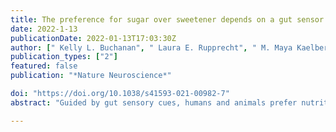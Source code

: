 ```yaml
---
title: The preference for sugar over sweetener depends on a gut sensor cell
date: 2022-1-13
publicationDate: 2022-01-13T17:03:30Z
author: [" Kelly L. Buchanan", " Laura E. Rupprecht", " M. Maya Kaelberer", " Atharva Sahasrabudhe", " Marguerita E. Klein", " Jorge A. Villalobos", " Winston W. Liu", " Annabelle Yang", " Justin Gelman", " Seongjun Park", " Polina Anikeeva", " Diego V. Bohórquez"]
publication_types: ["2"]
featured: false
publication: "*Nature Neuroscience*"

doi: "https://doi.org/10.1038/s41593-021-00982-7"
abstract: "Guided by gut sensory cues, humans and animals prefer nutritive sugars over non-caloric sweeteners, but how the gut steers such preferences remains unknown. In the intestine, neuropod cells synapse with vagal neurons to convey sugar stimuli to the brain within seconds. Here, we found that cholecystokinin (CCK)-labeled duodenal neuropod cells differentiate and transduce luminal stimuli from sweeteners and sugars to the vagus nerve using sweet taste receptors and sodium glucose transporters. The two stimulus types elicited distinct neural pathways: while sweetener stimulated purinergic neurotransmission, sugar stimulated glutamatergic neurotransmission. To probe the contribution of these cells to behavior, we developed optogenetics for the gut lumen by engineering a flexible fiberoptic. We showed that preference for sugar over sweetener in mice depends on neuropod cell glutamatergic signaling. By swiftly discerning the precise identity of nutrient stimuli, gut neuropod cells serve as the entry point to guide nutritive choices."

---
```

